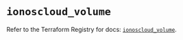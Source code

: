 # `ionoscloud_volume`

Refer to the Terraform Registry for docs: [`ionoscloud_volume`](https://registry.terraform.io/providers/ionos-cloud/ionoscloud/6.5.7/docs/resources/volume).
